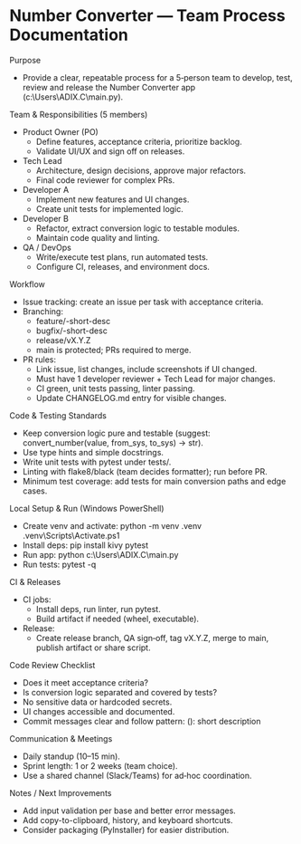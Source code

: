 # Number Converter — Team Process Documentation

Purpose
- Provide a clear, repeatable process for a 5‑person team to develop, test, review and release the Number Converter app (c:\Users\ADIX.C\main.py).

Team & Responsibilities (5 members)
- Product Owner (PO)
  - Define features, acceptance criteria, prioritize backlog.
  - Validate UI/UX and sign off on releases.
- Tech Lead
  - Architecture, design decisions, approve major refactors.
  - Final code reviewer for complex PRs.
- Developer A
  - Implement new features and UI changes.
  - Create unit tests for implemented logic.
- Developer B
  - Refactor, extract conversion logic to testable modules.
  - Maintain code quality and linting.
- QA / DevOps
  - Write/execute test plans, run automated tests.
  - Configure CI, releases, and environment docs.

Workflow
- Issue tracking: create an issue per task with acceptance criteria.
- Branching:
  - feature/<issue-id>-short-desc
  - bugfix/<issue-id>-short-desc
  - release/vX.Y.Z
  - main is protected; PRs required to merge.
- PR rules:
  - Link issue, list changes, include screenshots if UI changed.
  - Must have 1 developer reviewer + Tech Lead for major changes.
  - CI green, unit tests passing, linter passing.
  - Update CHANGELOG.md entry for visible changes.

Code & Testing Standards
- Keep conversion logic pure and testable (suggest: convert_number(value, from_sys, to_sys) -> str).
- Use type hints and simple docstrings.
- Write unit tests with pytest under tests/.
- Linting with flake8/black (team decides formatter); run before PR.
- Minimum test coverage: add tests for main conversion paths and edge cases.

Local Setup & Run (Windows PowerShell)
- Create venv and activate:
  python -m venv .venv
  .venv\Scripts\Activate.ps1
- Install deps:
  pip install kivy pytest
- Run app:
  python c:\Users\ADIX.C\main.py
- Run tests:
  pytest -q

CI & Releases
- CI jobs:
  - Install deps, run linter, run pytest.
  - Build artifact if needed (wheel, executable).
- Release:
  - Create release branch, QA sign‑off, tag vX.Y.Z, merge to main, publish artifact or share script.

Code Review Checklist
- Does it meet acceptance criteria?
- Is conversion logic separated and covered by tests?
- No sensitive data or hardcoded secrets.
- UI changes accessible and documented.
- Commit messages clear and follow pattern: <type>(<scope>): short description

Communication & Meetings
- Daily standup (10–15 min).
- Sprint length: 1 or 2 weeks (team choice).
- Use a shared channel (Slack/Teams) for ad‑hoc coordination.

Notes / Next Improvements
- Add input validation per base and better error messages.
- Add copy-to-clipboard, history, and keyboard shortcuts.
- Consider packaging (PyInstaller) for easier distribution.
